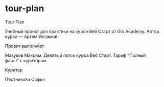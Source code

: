 # tour-plan

Tour Plan

Учебный проект для практики на курсе Веб Старт от Glo Academy. Автор курса — Артем Исламов.

Проект выполняет

Мазуков Максим. Девятый поток курса Веб Старт. Тариф "Полный фарш" с куратором.

Куратор

Постникова Софья
